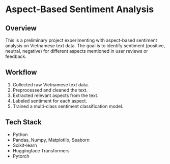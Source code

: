 # Aspect-Based Sentiment Analysis

## Overview
This is a preliminary project experimenting with aspect-based sentiment analysis on Vietnamese text data. The goal is to identify sentiment (positive, neutral, negative) for different aspects mentioned in user reviews or feedback.

## Workflow
1. Collected raw Vietnamese text data.  
2. Preprocessed and cleaned the text.  
3. Extracted relevant aspects from the text.  
4. Labeled sentiment for each aspect.  
5. Trained a multi-class sentiment classification model.  

## Tech Stack
- Python  
- Pandas, Numpy, Matplotlib, Seaborn
- Scikit-learn  
- Huggingface Transformers
- Pytorch
